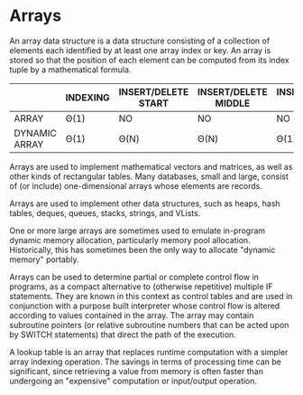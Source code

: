 #  Arrays

An array data structure is a data structure consisting of a collection of elements each identified by at least one array index or key. 
An array is stored so that the position of each element can be computed from its index tuple by a mathematical formula.


|               | INDEXING | INSERT/DELETE START | INSERT/DELETE MIDDLE | INSERT/DELETE END | WASTED SPACE |   |
|---------------|----------|---------------------|----------------------|-------------------|--------------|---|
| ARRAY         | Θ(1)     | NO                  | NO                   | NO                | 0            |   |
| DYNAMIC ARRAY | Θ(1)     | Θ(N)                | Θ(N)                 | Θ(1)              | Θ(N)         |   |

Arrays are used to implement mathematical vectors and matrices, as well as other kinds of rectangular tables. Many databases, small and large, consist of (or include) one-dimensional arrays whose elements are records.

Arrays are used to implement other data structures, such as heaps, hash tables, deques, queues, stacks, strings, and VLists.

One or more large arrays are sometimes used to emulate in-program dynamic memory allocation, particularly memory pool allocation. Historically, this has sometimes been the only way to allocate "dynamic memory" portably.

Arrays can be used to determine partial or complete control flow in programs, as a compact alternative to (otherwise repetitive) multiple IF statements. They are known in this context as control tables and are used in conjunction with a purpose built interpreter whose control flow is altered according to values contained in the array. The array may contain subroutine pointers (or relative subroutine numbers that can be acted upon by SWITCH statements) that direct the path of the execution.

A lookup table is an array that replaces runtime computation with a simpler array indexing operation. 
The savings in terms of processing time can be significant, since retrieving a value from memory is often faster than undergoing 
an "expensive" computation or input/output operation.
